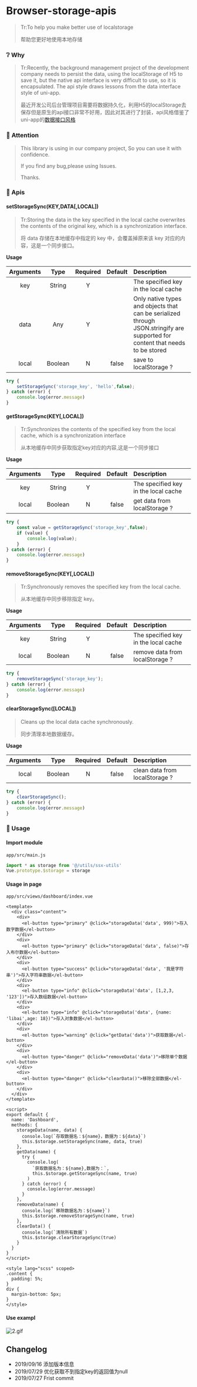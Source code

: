# Browser-storage-apis

> Tr:To help you make better use of localstorage
>
> 帮助您更好地使用本地存储



###  ❔ Why

> Tr:Recently, the background management project of the development company needs to persist the data, using the localStorage of H5 to save it, but the native api interface is very difficult to use, so it is encapsulated. The api style draws lessons from the data interface style of uni-app.
>
> 最近开发公司后台管理项目需要将数据持久化，利用H5的localStorage去保存但是原生的api接口非常不好用，因此对其进行了封装，api风格借鉴了uni-app的[数据接口风格](https://uniapp.dcloud.io/api/storage/storage?id=setstoragesync)



### 🔔 **Attention**

> This library is using in our company project, So you can use it with confidence.
>
> If you find any bug,please using Issues.
>
> Thanks.



### 📄 Apis

#### setStorageSync(KEY,DATA[,LOCAL])

> Tr:Storing the data in the key specified in the local cache overwrites the contents of the original key, which is a synchronization interface.
>
> 将 data 存储在本地缓存中指定的 key 中，会覆盖掉原来该 key 对应的内容，这是一个同步接口。



**Usage**

| Arguments |  Type   | Required | Default | Description                                                  |
| :-------: | :-----: | :------: | :-----: | :----------------------------------------------------------- |
|    key    | String  |    Y     |         | The specified key in the local cache                         |
|   data    |   Any   |    Y     |         | Only native types and objects that can be serialized through JSON.stringify are supported for content that needs to be stored |
|   local   | Boolean |    N     |  false  | save to localStorage ?                                       |

```javascript
try {
    setStorageSync('storage_key', 'hello',false);
} catch (error) {
    console.log(error.message)
}
```





#### getStorageSync(KEY[,LOCAL])

> Tr:Synchronizes the contents of the specified key from the local cache, which is a synchronization interface
>
> 从本地缓存中同步获取指定key对应的内容,这是一个同步接口

**Usage**

| Arguments |  Type   | Required | Default | Description                          |
| :-------: | :-----: | :------: | :-----: | :----------------------------------- |
|    key    | String  |    Y     |         | The specified key in the local cache |
|   local   | Boolean |    N     |  false  | get data from localStorage ?         |

```javascript
try {
    const value = getStorageSync('storage_key',false);
    if (value) {
        console.log(value);
    }
} catch (error) {
    console.log(error.message)
}
```





#### removeStorageSync(KEY[,LOCAL])

> Tr:Synchronously removes the specified key from the local cache.
>
> 从本地缓存中同步移除指定 key。



**Usage**

| Arguments |  Type   | Required | Default | Description                          |
| :-------: | :-----: | :------: | :-----: | :----------------------------------- |
|    key    | String  |    Y     |         | The specified key in the local cache |
|   local   | Boolean |    N     |  false  | remove data from localStorage ?      |

```javascript
try {
    removeStorageSync('storage_key');
} catch (error) {
    console.log(error.message)
}
```





#### clearStorageSync([LOCAL])

> Cleans up the local data cache synchronously.
>
> 同步清理本地数据缓存。



**Usage**

| Arguments |  Type   | Required | Default | Description                    |
| :-------: | :-----: | :------: | :-----: | :----------------------------- |
|   local   | Boolean |    N     |  false  | clean data from localStorage ? |

```javascript
try {
    clearStorageSync();
} catch (error) {
    console.log(error.message)
}
```





### 🔨 Usage

#### Import module

`app/src/main.js`

```javascript
import * as storage from '@/utils/ssx-utils'
Vue.prototype.$storage = storage
```

#### Usage in page

`app/src/views/dashboard/index.vue`

```vue
<template>
  <div class="content">
    <div>
      <el-button type="primary" @click="storageData('data', 999)">存入数字数据</el-button>
    </div>
    <div>
      <el-button type="primary" @click="storageData('data', false)">存入布尔数据</el-button>
    </div>
    <div>
      <el-button type="success" @click="storageData('data', '我是字符串')">存入字符串数据</el-button>
    </div>
    <div>
      <el-button type="info" @click="storageData('data', [1,2,3, '123'])">存入数组数据</el-button>
    </div>
    <div>
      <el-button type="info" @click="storageData('data', {name: 'libai',age: 18})">存入对象数据</el-button>
    </div>
    <div>
      <el-button type="warning" @click="getData('data')">获取数据</el-button>
    </div>
    <div>
      <el-button type="danger" @click="removeData('data')">移除单个数据</el-button>
    </div>
    <div>
      <el-button type="danger" @click="clearData()">移除全部数据</el-button>
    </div>
  </div>
</template>

<script>
export default {
  name: 'Dashboard',
  methods: {
    storageData(name, data) {
      console.log(`存取数据名：${name}，数据为：${data}`)
      this.$storage.setStorageSync(name, data, true)
    },
    getData(name) {
      try {
        console.log(
          `获取数据名为：${name},数据为：`,
          this.$storage.getStorageSync(name, true)
        )
      } catch (error) {
        console.log(error.message)
      }
    },
    removeData(name) {
      console.log(`移除数据名为：${name}`)
      this.$storage.removeStorageSync(name, true)
    },
    clearData() {
      console.log(`清除所有数据`)
      this.$storage.clearStorageSync(true)
    }
  }
}
</script>

<style lang="scss" scoped>
.content {
  padding: 5%;
}
div {
  margin-bottom: 5px;
}
</style>

```



#### Use exampl

![2.gif](assets/2.gif)





## Changelog

- 2019/09/16 添加版本信息
- 2019/07/29 优化获取不到指定key的返回值为null
- 2019/07/27 Frist commit